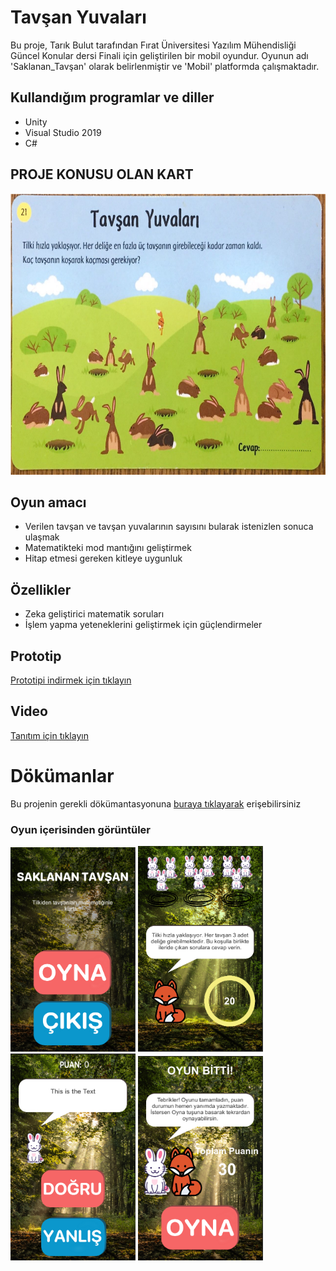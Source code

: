 # Tavşan Yuvaları
Bu proje, Tarık Bulut tarafından Fırat Üniversitesi Yazılım Mühendisliği Güncel Konular dersi Finali için geliştirilen bir mobil oyundur. Oyunun adı 'Saklanan_Tavşan' olarak belirlenmiştir ve 'Mobil' platformda çalışmaktadır.
## Kullandığım programlar ve diller
- Unity
- Visual Studio 2019
- C#

## PROJE KONUSU OLAN KART
<p align="left">
  <img src="https://github.com/Estaed/Saklanan_Tavsan/blob/main/Assets/Graphics/Card.PNG" alt="Açıklama" width="650" height="450" />
</p>


## Oyun amacı
- Verilen tavşan ve tavşan yuvalarının sayısını bularak istenizlen sonuca ulaşmak
- Matematikteki mod mantığını geliştirmek
- Hitap etmesi gereken kitleye uygunluk
## Özellikler
- Zeka geliştirici matematik soruları
- İşlem yapma yeteneklerini geliştirmek için güçlendirmeler

## Prototip
<a href="https://drive.google.com/file/d/14FUElfgMsQO5yF-Owo7ObPUdtqGg5bX2/view?usp=sharing" target="_blank" onclick="window.open('https://drive.google.com/file/d/14FUElfgMsQO5yF-Owo7ObPUdtqGg5bX2/view?usp=sharing'); return false;">Prototipi indirmek için tıklayın</a>
## Video
<a href="https://drive.google.com/file/d/1q31BpFUJ02M2CgMEDjsTiluWnw7qifyd/view?usp=sharing" target="_blank" onclick="window.open('https://drive.google.com/file/d/1q31BpFUJ02M2CgMEDjsTiluWnw7qifyd/view?usp=sharing'); return false;">Tanıtım için tıklayın</a> 
# Dökümanlar
Bu projenin gerekli dökümantasyonuna <a href="https://github.com/Estaed/Tugla_Oruntu_Bulmaca_Oyunu/blob/main/Zaman%C3%87izelgesi.pdf" target="_blank" onclick="window.open('https://github.com/Estaed/Tugla_Oruntu_Bulmaca_Oyunu/blob/main/Zaman%C3%87izelgesi.pdf'); return false;">buraya tıklayarak</a> erişebilirsiniz
### Oyun içerisinden görüntüler
<img src="https://github.com/Estaed/Saklanan_Tavsan/blob/main/Assets/Graphics/ss1.PNG" alt="Ana Menü Ekran Görüntüsü" width="200"> <img src="https://github.com/Estaed/Saklanan_Tavsan/blob/main/Assets/Graphics/ss2.PNG" alt="Hikaye Ekran Görüntüsü" width="200"> <img src="https://github.com/Estaed/Saklanan_Tavsan/blob/main/Assets/Graphics/ss3.PNG" alt="Doğru/Yanlış Ekran Görüntüsü" width="200"> <img src="https://github.com/Estaed/Saklanan_Tavsan/blob/main/Assets/Graphics/ss4.PNG" alt="Oyun Sonu Ekran Görüntüsü" width="200"> 
 


